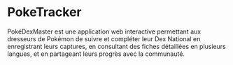 # PokeTracker
 PokéDexMaster est une application web interactive permettant aux dresseurs de Pokémon de suivre et compléter leur Dex National en enregistrant leurs captures, en consultant des fiches détaillées en plusieurs langues, et en partageant leurs progrès avec la communauté.
